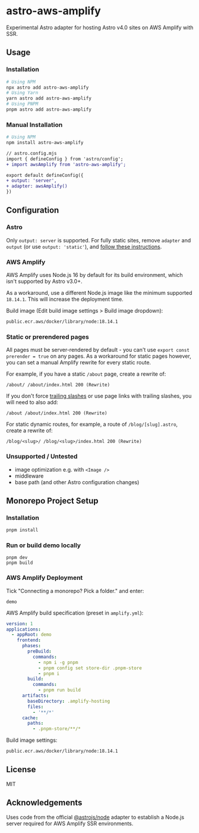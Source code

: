 # astro-aws-amplify

Experimental Astro adapter for hosting Astro v4.0 sites on AWS Amplify with SSR.

## Usage

### Installation

```sh
# Using NPM
npx astro add astro-aws-amplify
# Using Yarn
yarn astro add astro-aws-amplify
# Using PNPM
pnpm astro add astro-aws-amplify
```

### Manual Installation

```sh
# Using NPM
npm install astro-aws-amplify
```

```diff
// astro.config.mjs
import { defineConfig } from 'astro/config';
+ import awsAmplify from 'astro-aws-amplify';

export default defineConfig({
+ output: 'server',
+ adapter: awsAmplify()
})
```

## Configuration

### Astro

Only `output: server` is supported. For fully static sites, remove `adapter` and `output` (or use `output: 'static'`), and [follow these instructions](https://docs.astro.build/en/guides/deploy/aws/#aws-amplify).

### AWS Amplify 
AWS Amplify uses Node.js 16 by default for its build environment, which isn't supported by Astro v3.0+.

As a workaround, use a different Node.js image like the minimum supported `18.14.1`. This will increase the deployment time.

Build image (Edit build image settings > Build image dropdown):
```markdown
public.ecr.aws/docker/library/node:18.14.1
```

### Static or prerendered pages
All pages must be server-rendered by default - you can't use `export const prerender = true` on any pages. As a workaround for static pages however, you can set a manual Amplify rewrite for every static route.

For example, if you have a static `/about` page, create a rewrite of:

`/about/ /about/index.html 200 (Rewrite)`

If you don't force [trailing slashes](https://docs.astro.build/en/reference/configuration-reference/#trailingslash) or use page links with trailing slashes, you will need to also add:

`/about /about/index.html 200 (Rewrite)` 

For static dynamic routes, for example, a route of `/blog/[slug].astro`, create a rewrite of:

`/blog/<slug>/ /blog/<slug>/index.html 200 (Rewrite)`

### Unsupported / Untested
- image optimization e.g. with `<Image />`
- middleware
- base path (and other Astro configuration changes)

## Monorepo Project Setup

### Installation 

```sh
pnpm install
```

### Run or build demo locally

```shell
pnpm dev
pnpm build
```

### AWS Amplify Deployment
Tick "Connecting a monorepo? Pick a folder." and enter:

```shell
demo
```

AWS Amplify build specification (preset in `amplify.yml`):
```yaml
version: 1
applications:
  - appRoot: demo
    frontend:
      phases:
        preBuild:
          commands:
            - npm i -g pnpm
            - pnpm config set store-dir .pnpm-store
            - pnpm i
        build:
          commands:
            - pnpm run build
      artifacts:
        baseDirectory: .amplify-hosting
        files:
          - '**/*'
      cache:
        paths:
          - .pnpm-store/**/*
```

Build image settings:
```markdown
public.ecr.aws/docker/library/node:18.14.1
```

## License 
MIT

## Acknowledgements

Uses code from the official [@astrojs/node](https://github.com/withastro/astro/tree/main/packages/integrations/node) adapter to establish a Node.js server required for AWS Amplify SSR environments.